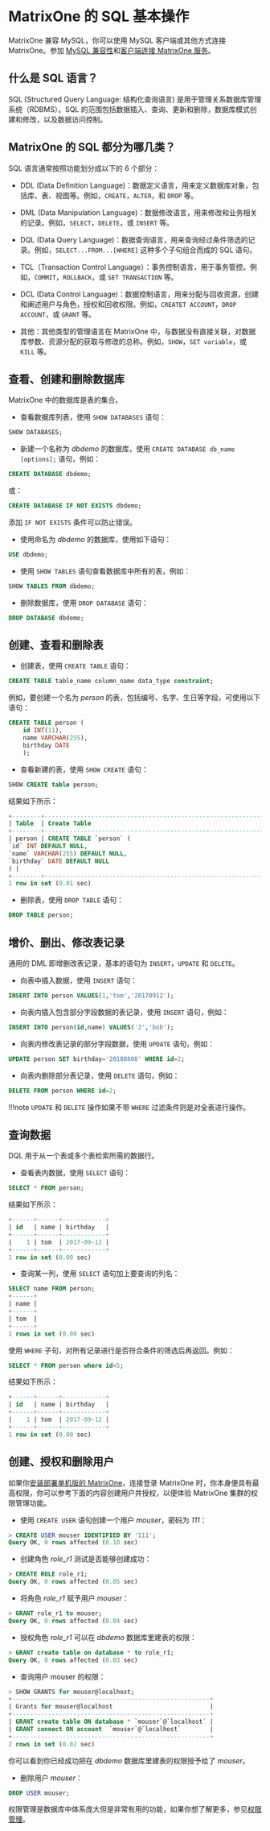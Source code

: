 # MatrixOne 的 SQL 基本操作

MatrixOne 兼容 MySQL，你可以使用 MySQL 客户端或其他方式连接 MatrixOne。参加 [MySQL 兼容性](../Overview/mysql-compatibility.md)和[客户端连接 MatrixOne 服务](../Develop/connect-mo/database-client-tools.md)。

## 什么是 SQL 语言？

SQL (Structured Query Language: 结构化查询语言) 是用于管理关系数据库管理系统（RDBMS）。SQL 的范围包括数据插入、查询、更新和删除，数据库模式创建和修改，以及数据访问控制。

## MatrixOne 的 SQL 都分为哪几类？

SQL 语言通常按照功能划分成以下的 6 个部分：

- DDL (Data Definition Language)：数据定义语言，用来定义数据库对象，包括库、表、视图等。例如，`CREATE`，`ALTER`，和 `DROP` 等。

- DML (Data Manipulation Language)：数据修改语言，用来修改和业务相关的记录。例如，`SELECT`，`DELETE`，或 `INSERT` 等。

- DQL (Data Query Language)：数据查询语言，用来查询经过条件筛选的记录。例如，`SELECT...FROM...[WHERE]` 这种多个子句组合而成的 SQL 语句。

- TCL（Transaction Control Language）：事务控制语言，用于事务管控。例如，`COMMIT`，`ROLLBACK`，或 `SET TRANSACTION` 等。

- DCL (Data Control Language)：数据控制语言，用来分配与回收资源，创建和阐述用户与角色，授权和回收权限。例如，`CREATET ACCOUNT`，`DROP ACCOUNT`，或 `GRANT` 等。

- 其他：其他类型的管理语言在 MatrixOne 中，与数据没有直接关联，对数据库参数、资源分配的获取与修改的总称。例如，`SHOW`，`SET variable`，或 `KILL` 等。

## 查看、创建和删除数据库

MatrixOne 中的数据库是表的集合。

- 查看数据库列表，使用 `SHOW DATABASES` 语句：

```sql
SHOW DATABASES;
```

- 新建一个名称为 *dbdemo* 的数据库，使用 `CREATE DATABASE db_name [options];` 语句，例如：

```sql
CREATE DATABASE dbdemo;
```

或：

```sql
CREATE DATABASE IF NOT EXISTS dbdemo;
```

添加 `IF NOT EXISTS` 条件可以防止错误。

- 使用命名为 *dbdemo* 的数据库，使用如下语句：

```sql
USE dbdemo;
```

- 使用 `SHOW TABLES` 语句查看数据库中所有的表，例如：

```sql
SHOW TABLES FROM dbdemo;
```

- 删除数据库，使用 `DROP DATABASE` 语句：

```sql
DROP DATABASE dbdemo;
```

## 创建、查看和删除表

- 创建表，使用 `CREATE TABLE` 语句：

```sql
CREATE TABLE table_name column_name data_type constraint;
```

例如，要创建一个名为 *person* 的表，包括编号、名字、生日等字段，可使用以下语句：

```sql
CREATE TABLE person (
    id INT(11),
    name VARCHAR(255),
    birthday DATE
    );
```

- 查看新建的表，使用 `SHOW CREATE` 语句：

```sql
SHOW CREATE table person;
```

结果如下所示：

```sql
+--------+-----------------------------------------------------------------------------------------------------------------+
| Table  | Create Table                                                                                                    |
+--------+-----------------------------------------------------------------------------------------------------------------+
| person | CREATE TABLE `person` (
`id` INT DEFAULT NULL,
`name` VARCHAR(255) DEFAULT NULL,
`birthday` DATE DEFAULT NULL
) |
+--------+-----------------------------------------------------------------------------------------------------------------+
1 row in set (0.01 sec)
```

- 删除表，使用 `DROP TABLE` 语句：

```sql
DROP TABLE person;
```

## 增价、删出、修改表记录

通用的 DML 即增删改表记录，基本的语句为 `INSERT`，`UPDATE` 和 `DELETE`。

- 向表中插入数据，使用 `INSERT` 语句：

```sql
INSERT INTO person VALUES(1,'tom','20170912');
```

- 向表内插入包含部分字段数据的表记录，使用 `INSERT` 语句，例如：

```sql
INSERT INTO person(id,name) VALUES('2','bob');
```

- 向表内修改表记录的部分字段数据，使用 `UPDATE` 语句，例如：

```sql
UPDATE person SET birthday='20180808' WHERE id=2;
```

- 向表内删除部分表记录，使用 `DELETE` 语句，例如：

```sql
DELETE FROM person WHERE id=2;
```

!!!note
   `UPDATE` 和 `DELETE` 操作如果不带 `WHERE` 过滤条件则是对全表进行操作。

## 查询数据

DQL 用于从一个表或多个表检索所需的数据行。

- 查看表内数据，使用 `SELECT` 语句：

```sql
SELECT * FROM person;
```

结果如下所示：

```sql
+------+------+------------+
| id   | name | birthday   |
+------+------+------------+
|    1 | tom  | 2017-09-12 |
+------+------+------------+
1 row in set (0.00 sec)
```

- 查询某一列，使用 `SELECT` 语句加上要查询的列名：

```sql
SELECT name FROM person;
+------+
| name |
+------+
| tom  |
+------+
1 rows in set (0.00 sec)
```

使用 `WHERE` 子句，对所有记录进行是否符合条件的筛选后再返回。例如：

```sql
SELECT * FROM person where id<5;
```

结果如下所示：

```sql
+------+------+------------+
| id   | name | birthday   |
+------+------+------------+
|    1 | tom  | 2017-09-12 |
+------+------+------------+
1 row in set (0.00 sec)
```

## 创建、授权和删除用户

如果你[安装部署单机版的 MatrixOne](../Get-Started/install-standalone-matrixone.md)，连接登录 MatrixOne 时，你本身便具有最高权限，你可以参考下面的内容创建用户并授权，以便体验 MatrixOne 集群的权限管理功能。

- 使用 `CREATE USER` 语句创建一个用户 *mouser*，密码为 *111*：

```sql
> CREATE USER mouser IDENTIFIED BY '111';
Query OK, 0 rows affected (0.10 sec)
```

- 创建角色 *role_r1* 测试是否能够创建成功：

```sql
> CREATE ROLE role_r1;
Query OK, 0 rows affected (0.05 sec)
```

- 将角色 *role_r1* 赋予用户 *mouser*：

```sql
> GRANT role_r1 to mouser;
Query OK, 0 rows affected (0.04 sec)
```

- 授权角色 *role_r1* 可以在 *dbdemo* 数据库里建表的权限：

```sql
> GRANT create table on database * to role_r1;
Query OK, 0 rows affected (0.03 sec)
```

- 查询用户 mouser 的权限：

```sql
> SHOW GRANTS for mouser@localhost;
+-------------------------------------------------------+
| Grants for mouser@localhost                           |
+-------------------------------------------------------+
| GRANT create table ON database * `mouser`@`localhost` |
| GRANT connect ON account  `mouser`@`localhost`        |
+-------------------------------------------------------+
2 rows in set (0.02 sec)
```

你可以看到你已经成功把在 *dbdemo* 数据库里建表的权限授予给了 *mouser*。

- 删除用户 *mouser*：

```sql
DROP USER mouser;
```

权限管理是数据库中体系庞大但是非常有用的功能，如果你想了解更多，参见[权限管理](../Security/about-privilege-management.md)。
